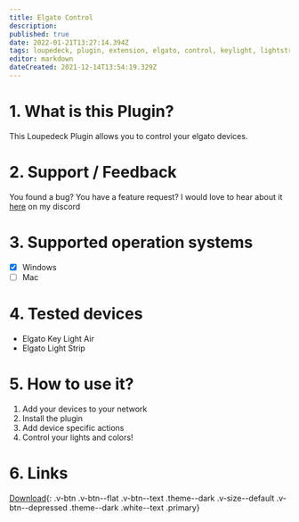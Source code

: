 ```yaml
---
title: Elgato Control
description: 
published: true
date: 2022-01-21T13:27:14.394Z
tags: loupedeck, plugin, extension, elgato, control, keylight, lightstrip
editor: markdown
dateCreated: 2021-12-14T13:54:19.329Z
---
```


# 1. What is this Plugin?
This Loupedeck Plugin allows you to control your elgato devices.

# 2. Support / Feedback
You found a bug? You have a feature request? I would love to hear about it [here](https://s.tswi.me/discord) on my discord

# 3. Supported operation systems
- [X] Windows
- [ ] Mac

# 4. Tested devices
- Elgato Key Light Air
- Elgato Light Strip

# 5. How to use it?
1. Add your devices to your network
2. Install the plugin
3. Add device specific actions
4. Control your lights and colors!

# 6. Links
[Download](https://dl.xeroxdev.de/plugins/releases/ElgatoControlPlugin.lplug4){: .v-btn .v-btn--flat .v-btn--text .theme--dark .v-size--default .v-btn--depressed .theme--dark .white--text .primary}